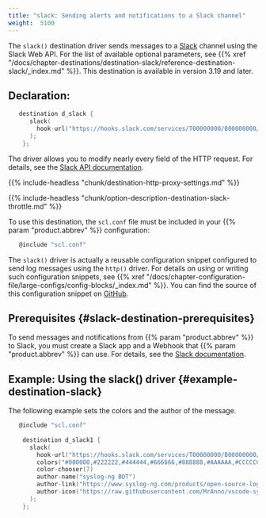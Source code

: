 ```yaml
---
title: "slack: Sending alerts and notifications to a Slack channel"
weight:  5100
---
```

<!-- DISCLAIMER: This file is based on the syslog-ng Open Source Edition documentation https://github.com/balabit/syslog-ng-ose-guides/commit/2f4a52ee61d1ea9ad27cb4f3168b95408fddfdf2 and is used under the terms of The syslog-ng Open Source Edition Documentation License. The file has been modified by Axoflow. -->

The `slack()` destination driver sends messages to a [Slack](https://slack.com/) channel using the Slack Web API. For the list of available optional parameters, see {{% xref "/docs/chapter-destinations/destination-slack/reference-destination-slack/_index.md" %}}. This destination is available in version 3.19 and later.


## Declaration:

```c
   destination d_slack {
      slack(
        hook-url("https://hooks.slack.com/services/T00000000/B00000000/XXXXXXXXXXXXXXXXXXXXXXXX")
      );
    };
```


The driver allows you to modify nearly every field of the HTTP request. For details, see the [Slack API documentation](https://api.slack.com/docs/message-attachments).

{{% include-headless "chunk/destination-http-proxy-settings.md" %}}

{{% include-headless "chunk/option-description-destination-slack-throttle.md" %}}


To use this destination, the `scl.conf` file must be included in your {{% param "product.abbrev" %}} configuration:

```c
   @include "scl.conf"
```

The `slack()` driver is actually a reusable configuration snippet configured to send log messages using the `http()` driver. For details on using or writing such configuration snippets, see {{% xref "/docs/chapter-configuration-file/large-configs/config-blocks/_index.md" %}}. You can find the source of this configuration snippet on [GitHub](https://github.com/syslog-ng/syslog-ng/blob/master/scl/slack/slack.conf).



## Prerequisites {#slack-destination-prerequisites}

To send messages and notifications from {{% param "product.abbrev" %}} to Slack, you must create a Slack app and a Webhook that {{% param "product.abbrev" %}} can use. For details, see the [Slack documentation](https://api.slack.com/incoming-webhooks).



## Example: Using the slack() driver {#example-destination-slack}

The following example sets the colors and the author of the message.

```c
   @include "scl.conf"
    
    destination d_slack1 {
      slack(
        hook-url("https://hooks.slack.com/services/T00000000/B00000000/XXXXXXXXXXXXXXXXXXXXXXXX")
        colors("#000000,#222222,#444444,#666666,#888888,#AAAAAA,#CCCCCC,#EEEEEE")
        color-chooser(7)
        author-name("syslog-ng BOT")
        author-link("https://www.syslog-ng.com/products/open-source-log-management")
        author-icon("https://raw.githubusercontent.com/MrAnno/vscode-syslog-ng/master/images/syslog-ng-icon.png")
      );
    };
```

